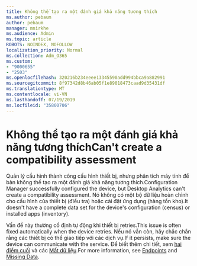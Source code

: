 ```yaml
---
title: Không thể tạo ra một đánh giá khả năng tương thích
ms.author: pebaum
author: pebaum
manager: mnirkhe
ms.audience: Admin
ms.topic: article
ROBOTS: NOINDEX, NOFOLLOW
localization_priority: Normal
ms.collection: Adm_O365
ms.custom:
- "9000655"
- "2503"
ms.openlocfilehash: 320216b234eeee13345590add994bbca9a882991
ms.sourcegitcommit: 8f97342d8b46ab05f1e89018473caad9d35431df
ms.translationtype: MT
ms.contentlocale: vi-VN
ms.lasthandoff: 07/19/2019
ms.locfileid: "35800706"
---
```

# <a name="cant-create-a-compatibility-assessment"></a><span data-ttu-id="e3d69-102">Không thể tạo ra một đánh giá khả năng tương thích</span><span class="sxs-lookup"><span data-stu-id="e3d69-102">Can't create a compatibility assessment</span></span>

<span data-ttu-id="e3d69-103">Quản lý cấu hình thành công cấu hình thiết bị, nhưng phân tích máy tính để bàn không thể tạo ra một đánh giá khả năng tương thích.</span><span class="sxs-lookup"><span data-stu-id="e3d69-103">Configuration Manager successfully configured the device, but Desktop Analytics can't create a compatibility assessment.</span></span> <span data-ttu-id="e3d69-104">Nó không có một bộ dữ liệu hoàn chỉnh cho cấu hình của thiết bị (điều tra) hoặc cài đặt ứng dụng (hàng tồn kho).</span><span class="sxs-lookup"><span data-stu-id="e3d69-104">It doesn't have a complete data set for the device's configuration (census) or installed apps (inventory).</span></span>

<span data-ttu-id="e3d69-105">Vấn đề này thường cố định tự động khi thiết bị retries.</span><span class="sxs-lookup"><span data-stu-id="e3d69-105">This issue is often fixed automatically when the device retries.</span></span> <span data-ttu-id="e3d69-106">Nếu nó vẫn còn, hãy chắc chắn rằng các thiết bị có thể giao tiếp với các dịch vụ.</span><span class="sxs-lookup"><span data-stu-id="e3d69-106">If it persists, make sure the device can communicate with the service.</span></span> <span data-ttu-id="e3d69-107">Để biết thêm chi tiết, xem [hai điểm cuối](https://docs.microsoft.com/sccm/desktop-analytics/enable-data-sharing#endpoints) và các [Mất dữ liệu](https://docs.microsoft.com/sccm/desktop-analytics/monitor-connection-health#missing-data).</span><span class="sxs-lookup"><span data-stu-id="e3d69-107">For more information, see [Endpoints](https://docs.microsoft.com/sccm/desktop-analytics/enable-data-sharing#endpoints) and [Missing Data](https://docs.microsoft.com/sccm/desktop-analytics/monitor-connection-health#missing-data).</span></span>

